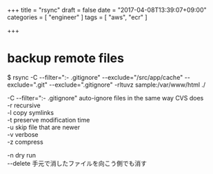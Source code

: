 +++
title = "rsync"
draft = false
date = "2017-04-08T13:39:07+09:00"
categories = [ "engineer" ]
tags = [ "aws", "ecr" ]

+++

# backup remote files

$ rsync -C --filter=":- .gitignore" --exclude="/src/app/cache" --exclude=".git" --exclude=".gitignore" -rltuvz sample:/var/www/html ./

-C --filter=":- .gitignore" auto-ignore files in the same way CVS does  
-r recursive  
-l copy symlinks  
-t preserve modification time  
-u skip file that are newer  
-v verbose  
-z compress  

-n dry run  
--delete 手元で消したファイルを向こう側でも消す  
